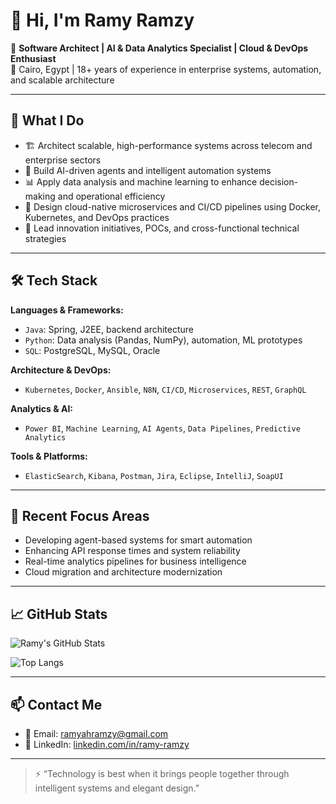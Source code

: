 # 👋 Hi, I'm Ramy Ramzy

🎯 **Software Architect | AI & Data Analytics Specialist | Cloud & DevOps Enthusiast**  
📍 Cairo, Egypt | 18+ years of experience in enterprise systems, automation, and scalable architecture

---

## 🔧 What I Do

- 🏗️ Architect scalable, high-performance systems across telecom and enterprise sectors  
- 🤖 Build AI-driven agents and intelligent automation systems  
- 📊 Apply data analysis and machine learning to enhance decision-making and operational efficiency  
- 🚀 Design cloud-native microservices and CI/CD pipelines using Docker, Kubernetes, and DevOps practices  
- 🧠 Lead innovation initiatives, POCs, and cross-functional technical strategies

---

## 🛠️ Tech Stack

**Languages & Frameworks:**  
- `Java`: Spring, J2EE, backend architecture  
- `Python`: Data analysis (Pandas, NumPy), automation, ML prototypes  
- `SQL`: PostgreSQL, MySQL, Oracle

**Architecture & DevOps:**  
- `Kubernetes`, `Docker`, `Ansible`, `N8N`, `CI/CD`, `Microservices`, `REST`, `GraphQL`

**Analytics & AI:**  
- `Power BI`, `Machine Learning`, `AI Agents`, `Data Pipelines`, `Predictive Analytics`

**Tools & Platforms:**  
- `ElasticSearch`, `Kibana`, `Postman`, `Jira`, `Eclipse`, `IntelliJ`, `SoapUI`

---

## 🧠 Recent Focus Areas

- Developing agent-based systems for smart automation  
- Enhancing API response times and system reliability  
- Real-time analytics pipelines for business intelligence  
- Cloud migration and architecture modernization

---

## 📈 GitHub Stats

![Ramy's GitHub Stats](https://github-readme-stats.vercel.app/api?username=your-github-username&show_icons=true&theme=tokyonight&hide=issues)

![Top Langs](https://github-readme-stats.vercel.app/api/top-langs/?username=your-github-username&layout=compact&theme=tokyonight)

---

## 📫 Contact Me

- 📧 Email: [ramyahramzy@gmail.com](mailto:ramyahramzy@gmail.com)  
- 💼 LinkedIn: [linkedin.com/in/ramy-ramzy](https://www.linkedin.com/in/ramyramzy)

---

> ⚡ “Technology is best when it brings people together through intelligent systems and elegant design.”
